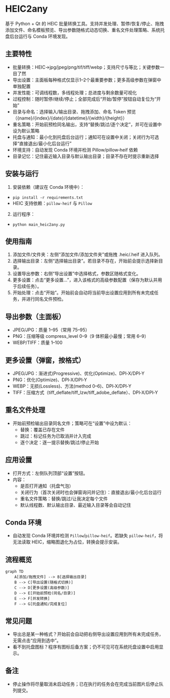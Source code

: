 # HEIC2any

基于 Python + Qt 的 HEIC 批量转换工具。支持并发处理、暂停/恢复/停止、拖拽添加文件、命名模板预览、导出参数随格式动态切换、重名文件处理策略、系统托盘后台运行与 Conda 环境发现。

## 主要特性
- 批量转换：HEIC→jpg/jpeg/png/tif/tiff/webp；支持尺寸与等比；关键参数一目了然
- 导出设置：主面板每种格式仅显示1–2个最重要参数；更多高级参数在弹窗中单独配置
- 并发性能：可调线程数，多线程处理；总进度与剩余数量可视化
- 过程控制：随时暂停/继续/停止；全部完成后“开始/暂停”按钮自动复位为“开始”
- 目录与命名：选择输入/输出目录、拖拽添加、命名 Token 预览（{name}/{index}/{date}/{datetime}/{width}/{height}）
- 重名策略：开始前预检同名输出，支持“替换/跳过/逐个决定”，并可在设置中设为默认策略
- 托盘与通知：最小化到托盘后台运行；通知可在设置中关闭；关闭行为可选择“直接退出/最小化后台运行”
- 环境支持：自动发现 Conda 环境并检测 Pillow/pillow‑heif 依赖
- 目录记忆：记住最近输入目录与默认输出目录；目录不存在时提示重新选择

## 安装与运行
1) 安装依赖（建议在 Conda 环境中）：
- `pip install -r requirements.txt`
- HEIC 支持依赖：`pillow-heif` 与 `Pillow`

2) 运行程序：
- `python main_heic2any.py`

## 使用指南
1) 添加文件/文件夹：左侧“添加文件/添加文件夹”或拖拽 .heic/.heif 进入队列。
2) 选择输出目录：左侧“选择输出目录”。若目录不存在，开始前会提示选择新目录。
3) 设置导出参数：右侧“导出设置”中选择格式，参数区随格式变化。
4) 更多设置：点击“更多设置…”，进入该格式的高级参数配置（保存为默认并用于后续任务）。
5) 开始处理：点击“开始”。开始前会自动将当前导出设置应用到所有未完成任务，并进行同名文件预检。

## 导出参数（主面板）
- JPEG/JPG：质量 1–95（常用 75–95）
- PNG：压缩等级 compress_level 0–9（9 体积最小最慢；常用 6–9）
- WEBP/TIFF：质量 1–100

## 更多设置（弹窗，按格式）
- JPEG/JPG：渐进式(Progressive)、优化(Optimize)、DPI‑X/DPI‑Y
- PNG：优化(Optimize)、DPI‑X/DPI‑Y
- WEBP：无损(Lossless)、方法(method 0–6)、DPI‑X/DPI‑Y
- TIFF：压缩方式（tiff_deflate/tiff_lzw/tiff_adobe_deflate）、DPI‑X/DPI‑Y

## 重名文件处理
- 开始前预检输出目录同名文件；策略可在“设置”中设为默认：
  - 替换：覆盖已存在文件
  - 跳过：标记任务为已取消并计入完成
  - 逐个决定：逐一提示替换/跳过/停止开始

## 应用设置
- 打开方式：左侧队列顶部“设置”按钮。
- 内容：
  - 是否打开通知（托盘气泡）
  - 关闭行为（首次关闭时也会弹窗询问并记住）：直接退出/最小化后台运行
  - 重名文件策略：替换/跳过/让我决定每个文件
  - 默认线程数、默认输出目录、最近输入目录等会自动记住

## Conda 环境
- 自动发现 Conda 环境并检测 `Pillow`/`pillow-heif`。若缺失 `pillow-heif`，将无法读取 HEIC，缩略图退化为占位，转换会提示安装。

## 流程概览
```mermaid
graph TD
    A[添加/拖拽文件] --> B[选择输出目录]
    B --> C[导出设置(随格式切换)]
    C --> D[更多设置(高级参数)]
    D --> E[开始前预检(同名/目录)]
    E --> F[并发转换]
    F --> G[托盘通知/完成复位]
```

## 常见问题
- 导出总是某一种格式？开始前会自动把右侧导出设置应用到所有未完成任务，无需点击“应用到选中”。
- 看不到托盘图标？程序有图标后备方案；仍不可见可在系统托盘设置中启用显示。

## 备注
- 停止操作将尽量取消未启动任务；已在执行的任务会在完成当前图片后停止队列提交。


